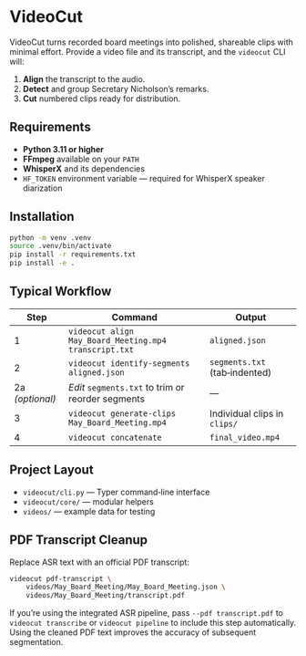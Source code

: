 # VideoCut

VideoCut turns recorded board meetings into polished, shareable clips with minimal effort. Provide a video file and its transcript, and the `videocut` CLI will:

1. **Align** the transcript to the audio.  
2. **Detect** and group Secretary Nicholson’s remarks.  
3. **Cut** numbered clips ready for distribution.

## Requirements

- **Python 3.11 or higher**  
- **FFmpeg** available on your `PATH`  
- **WhisperX** and its dependencies  
- `HF_TOKEN` environment variable — required for WhisperX speaker diarization

## Installation

```bash
python -m venv .venv
source .venv/bin/activate
pip install -r requirements.txt
pip install -e .
```

## Typical Workflow

| Step | Command | Output |
|------|---------|--------|
| 1 | `videocut align May_Board_Meeting.mp4 transcript.txt` | `aligned.json` |
| 2 | `videocut identify-segments aligned.json` | `segments.txt` (tab‑indented) |
| 2a *(optional)* | *Edit* `segments.txt` to trim or reorder segments | — |
| 3 | `videocut generate-clips May_Board_Meeting.mp4` | Individual clips in `clips/` |
| 4 | `videocut concatenate` | `final_video.mp4` |

## Project Layout

- `videocut/cli.py` — Typer command‑line interface  
- `videocut/core/` — modular helpers  
- `videos/` — example data for testing

## PDF Transcript Cleanup

Replace ASR text with an official PDF transcript:

```bash
videocut pdf-transcript \
    videos/May_Board_Meeting/May_Board_Meeting.json \
    videos/May_Board_Meeting/transcript.pdf
```

If you’re using the integrated ASR pipeline, pass `--pdf transcript.pdf` to `videocut transcribe` or `videocut pipeline` to include this step automatically. Using the cleaned PDF text improves the accuracy of subsequent segmentation.
